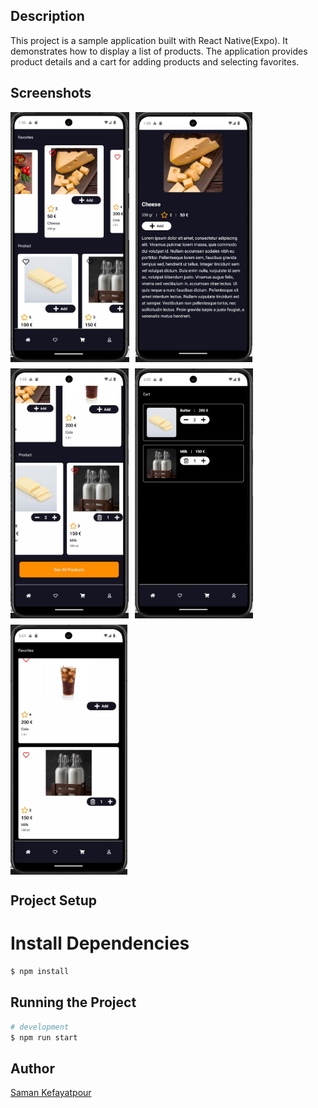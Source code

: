 ## Description
This project is a sample application built with React Native(Expo). It demonstrates how to display a list of products. The application provides product details and a cart for adding products and selecting favorites. 

## Screenshots

<div style="display: flex; flex-direction: row; gap: 10px; flex-wrap: wrap;">
<img src="assets/images/screenshots/home.JPG" height="400">

<img src="assets/images/screenshots/product.JPG" height="400">

<img src="assets/images/screenshots/add-product-to-cart.JPG" height="400">

<img src="assets/images/screenshots/cart.JPG" height="400">

<img src="assets/images/screenshots/favorites.JPG" height="400">
</div>


## Project Setup
# Install **Dependencies**
```bash
$ npm install
```

## Running the Project
```bash
# development
$ npm run start
```
## Author
[Saman Kefayatpour](https://www.linkedin.com/in/samankefayatpour/)
